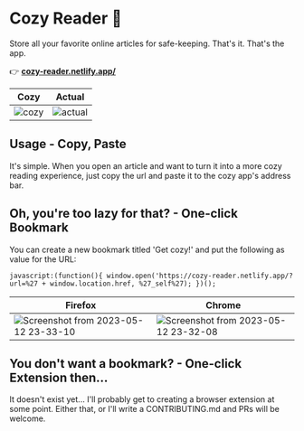 # Cozy Reader 🧸

Store all your favorite online articles for safe-keeping. That's it. That's the app.

👉 [**cozy-reader.netlify.app/**](https://cozy-reader.netlify.app/)

| Cozy | Actual |
|--------|--------|
| ![cozy](https://github.com/ayoayco/cozy-reader/assets/4262489/802f25ae-d970-4df4-8b87-f65cbc7fe24c) | ![actual](https://github.com/ayoayco/cozy-reader/assets/4262489/dc7ab81f-8353-4d7b-9388-f08a3772b9d4) |

## Usage - Copy, Paste

It's simple. When you open an article and want to turn it into a more cozy reading experience, just copy the url and paste it to the cozy app's address bar.

## Oh, you're too lazy for that? - One-click Bookmark

You can create a new bookmark titled 'Get cozy!' and put the following as value for the URL:

```
javascript:(function(){ window.open('https://cozy-reader.netlify.app/?url=%27 + window.location.href, %27_self%27); })();
```

| Firefox | Chrome |
| --- | --- |
| ![Screenshot from 2023-05-12 23-33-10](https://github.com/ayoayco/cozy-reader/assets/4262489/5f0be296-3a3e-4606-b442-7f4b51163e3c) | ![Screenshot from 2023-05-12 23-32-08](https://github.com/ayoayco/cozy-reader/assets/4262489/144b74f8-3949-46b9-849c-351e4af0ac12) |



## You don't want a bookmark? - One-click Extension then...

It doesn't exist yet... I'll probably get to creating a browser extension at some point. Either that, or I'll write a CONTRIBUTING.md and PRs will be welcome. 
